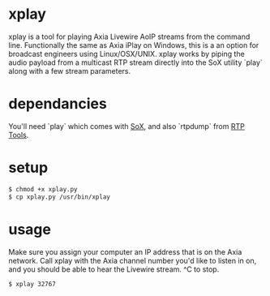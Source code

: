 xplay
=====
xplay is a tool for playing Axia Livewire AoIP streams from the command line. Functionally the same as Axia iPlay on Windows, this is a an option for broadcast engineers using Linux/OSX/UNIX. xplay works by piping the audio payload from a multicast RTP stream directly into the SoX utility \`play\` along with a few stream parameters. 

dependancies
=====
You'll need \`play\` which comes with <a href = "http://sox.sourceforge.net/">SoX</a>, and also \`rtpdump\` from <a href = "http://www.cs.columbia.edu/irt/software/rtptools/">RTP Tools</a>.

setup
=====
```bash
$ chmod +x xplay.py
$ cp xplay.py /usr/bin/xplay
```
usage
=====
Make sure you assign your computer an IP address that is on the Axia network. Call xplay with the Axia channel number you'd like to listen in on, and you should be able to hear the Livewire stream. ^C to stop.
```bash
$ xplay 32767
```
